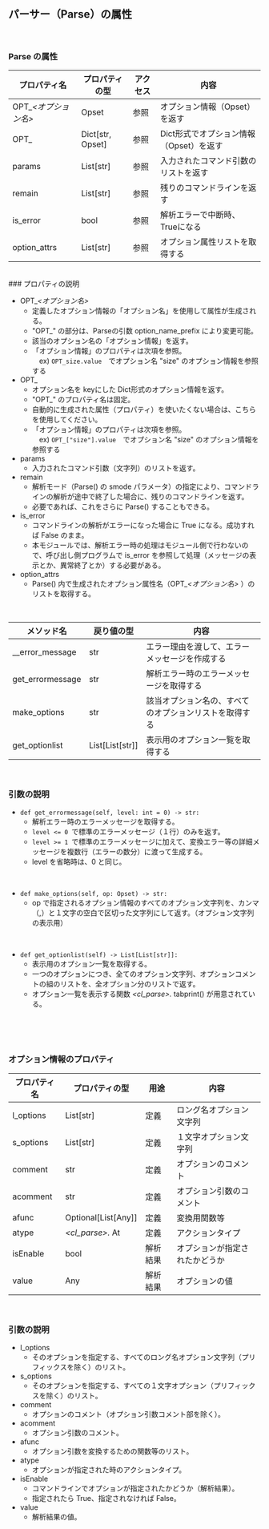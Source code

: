 
## パーサー（Parse）の属性

<br>


### Parse の属性




プロパティ名         | プロパティの型   |アクセス | 内容
---------------------|------------------|---------|------------------------------
OPT_*<オプション名>* |Opset             |参照     |オプション情報（Opset）を返す
OPT_                 |Dict[str, Opset]  |参照     |Dict形式でオプション情報（Opset）を返す
params               |List[str]         |参照     |入力されたコマンド引数のリストを返す
remain               |List[str]         |参照     |残りのコマンドラインを返す
is_error             |bool              |参照     |解析エラーで中断時、Trueになる
option_attrs         |List[str]         |参照     |オプション属性リストを取得する

<br>
### プロパティの説明

   - OPT_*<オプション名>*
      * 定義したオプション情報の「オプション名」を使用して属性が生成される。
      * "OPT_" の部分は、Parseの引数 option_name_prefix により変更可能。
      * 該当のオプション名の「オプション情報」を返す。
      * 「オプション情報」のプロパティは次項を参照。  
        　ex) ```OPT_size.value```　でオプション名 "size" のオプション情報を参照する
   - OPT_
      * オプション名を keyにした Dict形式のオプション情報を返す。
      * "OPT_" のプロパティ名は固定。
      * 自動的に生成された属性（プロパティ）を使いたくない場合は、こちらを使用してください。
      * 「オプション情報」のプロパティは次項を参照。  
        　ex) ```OPT_["size"].value```　でオプション名 "size" のオプション情報を参照する
  - params
      * 入力されたコマンド引数（文字列）のリストを返す。
  - remain
      * 解析モード（Parse() の smode パラメータ）の指定により、コマンドラインの解析が途中で終了した場合に、残りのコマンドラインを返す。
      * 必要であれば、これをさらに Parse() することもできる。
  - is_error
      * コマンドラインの解析がエラーになった場合に True になる。成功すれば False のまま。
      * 本モジュールでは、解析エラー時の処理はモジュール側で行わないので、呼び出し側プログラムで is_error を参照して処理（メッセージの表示とか、異常終了とか）する必要がある。
  - option_attrs
      * Parse() 内で生成されたオプション属性名（OPT_*<オプション名>* ）のリストを取得する。

<br>

メソッド名           | 戻り値の型   | 内容
---------------------|---------------|------------------------------
__error_message      |str            |エラー理由を渡して、エラーメッセージを作成する
get_errormessage     |str            |解析エラー時のエラーメッセージを取得する
make_options         |str            |該当オプション名の、すべてのオプションリストを取得する
get_optionlist       |List[List[str]] |表示用のオプション一覧を取得する


<br>

### 引数の説明

   - ```def get_errormessage(self, level: int = 0) -> str:```
      * 解析エラー時のエラーメッセージを取得する。
      * ```level <= 0 ```で標準のエラーメッセージ（１行）のみを返す。
      * ```level >= 1 ```で標準のエラーメッセージに加えて、変換エラー等の詳細メッセージを複数行（エラーの数分）に渡って生成する。
      * level を省略時は、0 と同じ。

<br>

   - ```def make_options(self, op: Opset) -> str:```
      * op で指定されるオプション情報のすべてのオプション文字列を、カンマ（,）と１文字の空白で区切った文字列にして返す。（オプション文字列の表示用）

<br>

   - ```def get_optionlist(self) -> List[List[str]]:```
      * 表示用のオプション一覧を取得する。
      * 一つのオプションにつき、全てのオプション文字列、オプションコメントの組のリストを、全オプション分のリストで返す。
      * オプション一覧を表示する関数  *<cl_parse>.* tabprint() が用意されている。


<br>
<br>
<br>


### オプション情報のプロパティ
プロパティ名  | プロパティの型      | 用途       | 内容
--------------|---------------------|------------|------------------------------
l_options     |List[str]            |定義        |ロング名オプション文字列
s_options     |List[str]            |定義        |１文字オプション文字列
comment       |str                  |定義        |オプションのコメント
acomment      |str                  |定義        |オプション引数のコメント
afunc         |Optional[List[Any]]  |定義        |変換用関数等
atype         |*\<cl_parse>.* At    |定義        |アクションタイプ
isEnable      |bool                 |解析結果    |オプションが指定されたかどうか
value         |Any                  |解析結果    |オプションの値

<br>

### 引数の説明

   - l_options
      * そのオプションを指定する、すべてのロング名オプション文字列（プリフィックスを除く）のリスト。
   - s_options
      * そのオプションを指定する、すべての１文字オプション（プリフィックスを除く）のリスト。
   - comment
      * オプションのコメント（オプション引数コメント部を除く）。
   - acomment
      * オプション引数のコメント。
   - afunc
      * オプション引数を変換するための関数等のリスト。
   - atype
      * オプションが指定された時のアクションタイプ。
   - isEnable
      * コマンドラインでオプションが指定されたかどうか（解析結果）。
      * 指定されたら True、指定されなければ False。
   - value
      * 解析結果の値。

